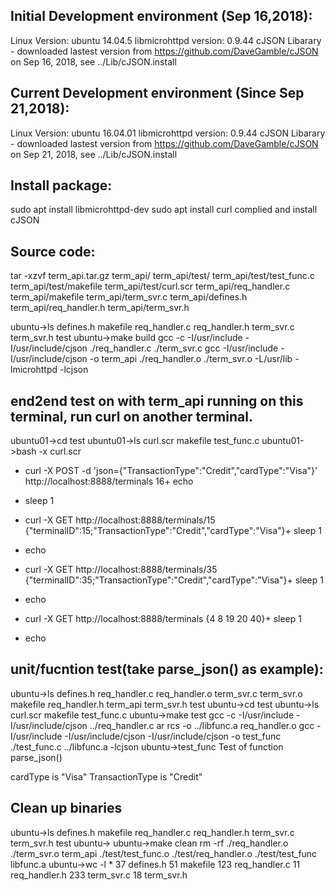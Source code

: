 Initial Development environment (Sep 16,2018):
--------------------------
Linux Version: ubuntu 14.04.5
libmicrohttpd version: 0.9.44
cJSON Libarary - downloaded lastest version from https://github.com/DaveGamble/cJSON on Sep 16, 2018, see ../Lib/cJSON.install

Current Development environment (Since Sep 21,2018):
--------------------------
Linux Version: ubuntu 16.04.01
libmicrohttpd version: 0.9.44
cJSON Libarary - downloaded lastest version from https://github.com/DaveGamble/cJSON on Sep 21, 2018, see ../Lib/cJSON.install

Install package:
----------------
sudo apt install libmicrohttpd-dev
sudo apt install curl
complied and install cJSON

Source code:
-------------------------
tar -xzvf term_api.tar.gz
term_api/
term_api/test/
term_api/test/test_func.c
term_api/test/makefile
term_api/test/curl.scr
term_api/req_handler.c
term_api/makefile
term_api/term_svr.c
term_api/defines.h
term_api/req_handler.h
term_api/term_svr.h

 ubuntu->ls
defines.h  makefile  req_handler.c  req_handler.h  term_svr.c  term_svr.h  test
 ubuntu->make build
gcc -c  -I/usr/include  -I/usr/include/cjson ./req_handler.c ./term_svr.c
gcc  -I/usr/include  -I/usr/include/cjson -o term_api ./req_handler.o ./term_svr.o  -L/usr/lib  -lmicrohttpd  -lcjson


end2end test on with term_api running on this terminal, run curl on another terminal.
-------------------------------------------------------------
 ubuntu01->cd test
 ubuntu01->ls
curl.scr  makefile  test_func.c
 ubuntu01->bash -x curl.scr
+ curl -X POST -d 'json={"TransactionType":"Credit","cardType":"Visa"}' http://localhost:8888/terminals
16+ echo

+ sleep 1
+ curl -X GET http://localhost:8888/terminals/15
{"terminalID":15;"TransactionType":"Credit","cardType":"Visa"}+ sleep 1
+ echo

+ curl -X GET http://localhost:8888/terminals/35
{"terminalID":35;"TransactionType":"Credit","cardType":"Visa"}+ sleep 1
+ echo

+ curl -X GET http://localhost:8888/terminals
{4 8 19 20 40}+ sleep 1
+ echo

unit/fucntion test(take parse_json() as example):
----------------------------------------------------------------
 ubuntu->ls
defines.h  req_handler.c  req_handler.o  term_svr.c  term_svr.o
makefile   req_handler.h  term_api       term_svr.h  test
 ubuntu->cd test
 ubuntu->ls
curl.scr  makefile  test_func.c
 ubuntu->make test
gcc -c  -I/usr/include  -I/usr/include/cjson ../req_handler.c
ar rcs -o ../libfunc.a req_handler.o
gcc  -I/usr/include  -I/usr/include/cjson -I/usr/include/cjson -o test_func\
	 ./test_func.c ../libfunc.a -lcjson
 ubuntu->test_func
Test of function parse_json()

cardType is "Visa"
TransactionType is "Credit"


Clean up binaries
-------------------------------------------------
 ubuntu->ls
defines.h  makefile  req_handler.c  req_handler.h  term_svr.c  term_svr.h  test
 ubuntu->
 ubuntu->make clean
rm -rf ./req_handler.o ./term_svr.o term_api ./test/test_func.o ./test/req_handler.o ./test/test_func libfunc.a
 ubuntu->wc -l *
     37 defines.h
     51 makefile
    123 req_handler.c
     11 req_handler.h
    233 term_svr.c
     18 term_svr.h



